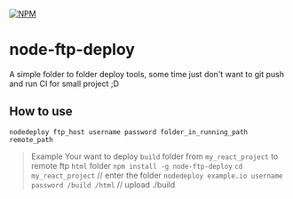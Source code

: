 [![NPM](https://nodei.co/npm/nodedeploy.png)](https://npmjs.org/package/nodedeploy)

# node-ftp-deploy

A simple folder to folder deploy tools, some time just don't want to git push and run CI for small project ;D 

## How to use


`nodedeploy ftp_host username password folder_in_running_path remote_path`

> Example
> Your want to deploy `build` folder from `my_react_project` to remote ftp `html` folder
> `npm install -g node-ftp-deploy`
> `cd my_react_project` // enter the folder
> `nodedeploy example.io username password /build /html` // upload ./build 
